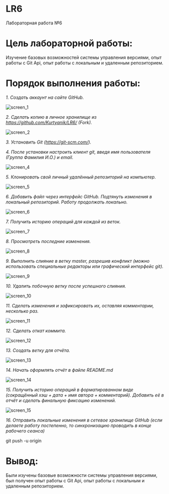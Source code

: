 # LR6
Лабораторная работа №6

# Цель лабораторной работы:

Изучение базовых возможностей системы
управления версиями, опыт работы с Git Api, опыт работы с локальным и
удаленным репозиторием.

# Порядок выполнения работы:

*1. Создать аккаунт на сайте GitHub.*

![screen_1](screen/1.jpg)

*2. Сделать копию в личное хранилище из
https://github.com/Kurtyanik/LR6/ (Fork).*

![screen_2](screen/2.jpg)

*3. Установить Git (https://git-scm.com/).*

*4. После установки настроить клиент git, введя имя пользователя (Группа
Фамилия И.О.) и email.*

![screen_4](screen/4.jpg)

*5. Клонировать свой личный удалённый репозиторий на компьютер.*

![screen_5](screen/5.jpg)

*6. Добавить файл через интерфейс GitHub. Подтянуть изменения в
локальный репозиторий.
Работу продолжать локально.*

![screen_6](screen/6.jpg)

*7. Получить историю операций для каждой из веток.*

![screen_7](screen/7.jpg)

*8. Просмотреть последние изменения.*

![screen_8](screen/8.jpg)

*9. Выполнить слияние в ветку master, разрешив конфликт (можно
использовать специальные редакторы или графический интерфейс git).*

![screen_9](screen/9.jpg)

*10. Удалить побочную ветку после успешного слияния.*

![screen_10](screen/10.jpg)

*11. Сделать изменения и зафиксировать их, оставляя комментарии,
несколько раз.*

![screen_11](screen/11.jpg)

*12. Сделать откат коммита.*

![screen_12](screen/12.jpg)

*13. Создать ветку для отчёта.*

![screen_13](screen/13.jpg)

*14. Начать оформлять отчёт в файле README.md*

![screen_14](screen/14.jpg)

*15. Получить историю операций в форматированном виде (сокращённый
хэш + дата + имя автора + комментарий). Добавить её в отчёт и сделать
финальную фиксацию изменений.*

![screen_15](screen/15.jpg)

*16. Отправить локальные изменения в сетевое хранилище GitHub (если
делаете работу постепенно, то синхронизацию проводить в конце рабочего
сеанса)*

git push -u origin 

# Вывод:

Были изучены базовые возможности системы управления версиями, был получен опыт работы с Git Api, опыт работы с локальным и удаленным репозиторием.
